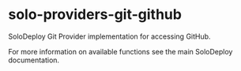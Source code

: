 # solo-providers-git-github

SoloDeploy Git Provider implementation for accessing GitHub.

For more information on available functions see the main SoloDeploy documentation.
